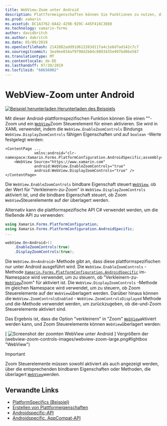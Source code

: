 ```yaml
---
title: WebView-Zoom unter Android
description: Plattformeigenschaften können Sie Funktionen zu nutzen, die nur auf einer bestimmten Plattform verfügbar ist ohne die Implementierung der benutzerdefinierten Renderern und Effekte. In diesem Artikel wird erläutert, wie Sie die plattformspezifische Android-Datei nutzen, die Zoom für eine WebView ermöglicht.
ms.prod: xamarin
ms.assetid: DC1A3762-6A42-4298-929C-445F416C3E60
ms.technology: xamarin-forms
author: davidbritch
ms.author: dabritch
ms.date: 05/09/2019
ms.openlocfilehash: 2142882add91d613263d11fa4c1e6d7ad142c7c7
ms.sourcegitcommit: 3ea9ee034af9790d2b0dc0893435e997bd06e587
ms.translationtype: MT
ms.contentlocale: de-DE
ms.lasthandoff: 07/30/2019
ms.locfileid: "68656002"
---
```

# <a name="webview-zoom-on-android"></a>WebView-Zoom unter Android

[![Beispiel herunterladen](~/media/shared/download.png) Herunterladen des Beispiels](https://docs.microsoft.com/samples/xamarin/xamarin-forms-samples/userinterface-platformspecifics)

Mit dieser Android-plattformspezifischen Funktion können Sie einen ""-Zoom und ein [`WebView`](xref:Xamarin.Forms.WebView)Zoom Steuerelement für einen aktivieren. Sie wird in XAML verwendet, indem die `WebView.EnableZoomControls` Bindungs `WebView.DisplayZoomControls` fähigen Eigenschaften und auf `boolean` -Werte festgelegt werden:

```xaml
<ContentPage ...
             xmlns:android="clr-namespace:Xamarin.Forms.PlatformConfiguration.AndroidSpecific;assembly=Xamarin.Forms.Core">
    <WebView Source="https://www.xamarin.com"
             android:WebView.EnableZoomControls="true"
             android:WebView.DisplayZoomControls="true" />
</ContentPage>
```

Die `WebView.EnableZoomControls` bindbare Eigenschaft steuert [`WebView`](xref:Xamarin.Forms.WebView), ob der Wert für "Verkleinern-zu-Zoom" in `WebView.DisplayZoomControls` aktiviert ist, und die bindbare Eigenschaft steuert, ob Zoom `WebView`Steuerelemente auf der überlagert werden.

Alternativ kann die plattformspezifische API C# verwendet werden, um die fließende API zu verwenden:

```csharp
using Xamarin.Forms.PlatformConfiguration;
using Xamarin.Forms.PlatformConfiguration.AndroidSpecific;
...

webView.On<Android>()
    .EnableZoomControls(true)
    .DisplayZoomControls(true);
```

Die `WebView.On<Android>` Methode gibt an, dass diese plattformspezifischen nur unter Android ausgeführt wird. Die `WebView.EnableZoomControls` -Methode [`Xamarin.Forms.PlatformConfiguration.AndroidSpecific`](xref:Xamarin.Forms.PlatformConfiguration.AndroidSpecific) im-Namespace wird verwendet, um zu steuern, ob "Verkleinern-zu- [`WebView`](xref:Xamarin.Forms.WebView)Zoom" für aktiviert ist. Die `WebView.DisplayZoomControls` -Methode im gleichen Namespace wird verwendet, um zu steuern, ob Zoom Steuerelemente auf der `WebView`überlagert werden. Darüber hinaus können die `WebView.ZoomControlsEnabled` - `WebView.ZoomControlsDisplayed` Methode und die-Methode verwendet werden, um zurückzugeben, ob die-und-Zoom Steuerelemente aktiviert sind.

Das Ergebnis ist, dass die Option "verkleinern" in "Zoom" [`WebView`](xref:Xamarin.Forms.WebView)aktiviert werden kann, und Zoom Steuerelemente können `WebView`überlagert werden:

[ ![Screenshot der zoomten WebView unter Android](webview-zoom-controls-images/webview-zoom.png "Zoom WebView") ] Vergrößern der (webview-zoom-controls-images/webview-zoom-large.png#lightbox "WebView")

> [!IMPORTANT]
> Zoom Steuerelemente müssen sowohl aktiviert als auch angezeigt werden, über die entsprechenden bindbaren Eigenschaften oder Methoden, die überlagert [`WebView`](xref:Xamarin.Forms.WebView)werden.

## <a name="related-links"></a>Verwandte Links

- [PlatformSpecifics (Beispiel)](https://docs.microsoft.com/samples/xamarin/xamarin-forms-samples/userinterface-platformspecifics)
- [Erstellen von Plattformeigenschaften](~/xamarin-forms/platform/platform-specifics/index.md#creating-platform-specifics)
- [Androidspecific-API](xref:Xamarin.Forms.PlatformConfiguration.AndroidSpecific)
- [Androidspecific. AppCompat-API](xref:Xamarin.Forms.PlatformConfiguration.AndroidSpecific.AppCompat)

